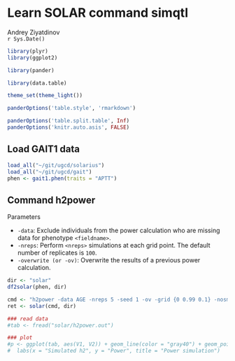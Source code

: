 # Learn SOLAR command simqtl
Andrey Ziyatdinov  
`r Sys.Date()`  




```r
library(plyr)
library(ggplot2)

library(pander)

library(data.table)
```


```r
theme_set(theme_light())

panderOptions('table.style', 'rmarkdown')

panderOptions('table.split.table', Inf)
panderOptions('knitr.auto.asis', FALSE)
```

## Load GAIT1 data


```r
load_all("~/git/ugcd/solarius")
load_all("~/git/ugcd/gait")
phen <- gait1.phen(traits = "APTT")
```

## Command h2power

Parameters

* `-data`: Exclude individuals from the power calculation who are missing data for phenotype `<fieldname>`.
* `-nreps`: Perform `<nreps>` simulations at each grid point. The default number of replicates is `100`.
* `-overwrite (or -ov)`: Overwrite the results of a previous power calculation.
                                   

```r
dir <- "solar" 
df2solar(phen, dir)

cmd <- "h2power -data AGE -nreps 5 -seed 1 -ov -grid {0 0.99 0.1} -nosmooth"
ret <- solar(cmd, dir)

### read data
#tab <- fread("solar/h2power.out")

### plot
#p <- ggplot(tab, aes(V1, V2)) + geom_line(color = "gray40") + geom_point() + 
#  labs(x = "Simulated h2", y = "Power", title = "Power simulation")
```
